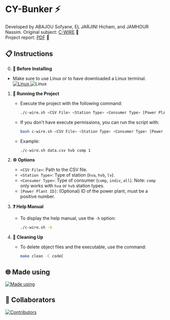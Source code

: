 # CY-Bunker ⚡

Developed by ABAJOU Sofyane, EL JARJINI Hicham, and JAMHOUR Nassim. 
Original subject: [C-WIRE](documents/subject.pdf) 📄<br>
Project report: [PDF](documents/report.pdf) 📑<br>

## 📋 Instructions
0. **🔧 Before Installing**
  - Make sure to use Linux or to have downloaded a Linux terminal. <br>
    <a href="https://www.youtube.com/watch?v=Hwbii-fnKIk">
     <img src="https://go-skill-icons.vercel.app/api/icons?i=linux,wsl" alt="Linux"/>
    </a>
         <img src="https://go-skill-icons.vercel.app/api/icons?i=debian,ubuntu" alt="Linux"/>


1. **🚀 Running the Project**
   - Execute the project with the following command:
     ```sh
     ./c-wire.sh <CSV File> <Station Type> <Consumer Type> [Power Plant ID]
     ```
   - If you don't have execute permissions, you can run the script with:
     ```sh
     bash c-wire.sh <CSV File> <Station Type> <Consumer Type> [Power Plant ID]
     ```
   - Example:
     ```sh
     ./c-wire.sh data.csv hvb comp 1
     ```

2. **⚙️ Options**
   - `<CSV File>`: Path to the CSV file.
   - `<Station Type>`: Type of station (`hva`, `hvb`, `lv`).
   - `<Consumer Type>`: Type of consumer (`comp`, `indiv`, `all`). Note: `comp` only works with `hva` or `hvb` station types.
   - `[Power Plant ID]`: (Optional) ID of the power plant, must be a positive number.

3. **❓ Help Manual**
   - To display the help manual, use the `-h` option:
     ```sh
     ./c-wire.sh -h
     ```

4. **🧹 Cleaning Up**
   - To delete object files and the executable, use the command:
     ```sh
     make clean -C codeC
     ```

## 🌐 Made using

<a href="https://github.com/nassimjmh/CY-Bunker">
    <img src="https://skillicons.dev/icons?i=c,bash,vscode,git,github&theme=dark" alt="Made using"/>
</a>


## 👥 Collaborators

<a href="https://github.com/nassimjmh/CY-Bunker/graphs/contributors">
  <img src="https://contrib.rocks/image?repo=nassimjmh/CY-Bunker" alt="Contributors" />
</a>